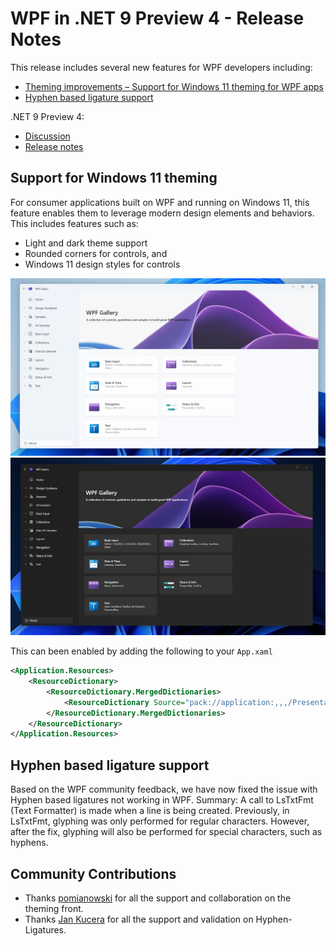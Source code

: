 # WPF in .NET 9 Preview 4 - Release Notes

This release includes several new features for WPF developers including:

- [Theming improvements – Support for Windows 11 theming for WPF apps](#support-for-windows-11-theming)
- [Hyphen based ligature support](#hyphen-based-ligature-support)

.NET 9 Preview 4:

- [Discussion](https://aka.ms/dotnet/9/preview4)
- [Release notes](./README.md)

## Support for Windows 11 theming 

For consumer applications built on WPF and running on Windows 11, this feature enables them to leverage modern design elements and behaviors. This includes features such as: 

- Light and dark theme support 
- Rounded corners for controls, and 
- Windows 11 design styles for controls 

![WPF app running in light mode](media/wpf-light.png)
![WPF app running in dark mode](media/wpf-dark.png)

This can been enabled by adding the following to your `App.xaml`

```xml
<Application.Resources>
    <ResourceDictionary>
        <ResourceDictionary.MergedDictionaries>
            <ResourceDictionary Source="pack://application:,,,/PresentationFramework.Fluent;component/Resources/Fluent.xaml" />
        </ResourceDictionary.MergedDictionaries>
    </ResourceDictionary>
</Application.Resources>
```

## Hyphen based ligature support 

Based on the WPF community feedback, we have now fixed the issue with Hyphen based ligatures not working in WPF. Summary: A call to LsTxtFmt (Text Formatter) is made when a line is being created. Previously, in LsTxtFmt, glyphing was only performed for regular characters. However, after the fix, glyphing will also be performed for special characters, such as hyphens. 

## Community Contributions 

- Thanks [pomianowski](https://github.com/pomianowski) for all the support and collaboration on the theming front. 
- Thanks [Jan Kucera](https://github.com/miloush) for all the support and validation on Hyphen-Ligatures. 
